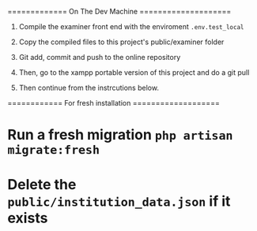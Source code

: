 ============= On The Dev Machine ====================

1. Compile the examiner front end with the enviroment `.env.test_local`

2. Copy the compiled files to this project's public/examiner folder

3. Git add, commit and push to the online repository

4. Then, go to the xampp portable version of this project and do a git pull

5. Then continue from the instrcutions below.

============ For fresh installation ===================

# Run a fresh migration `php artisan migrate:fresh`

# Delete the `public/institution_data.json` if it exists
